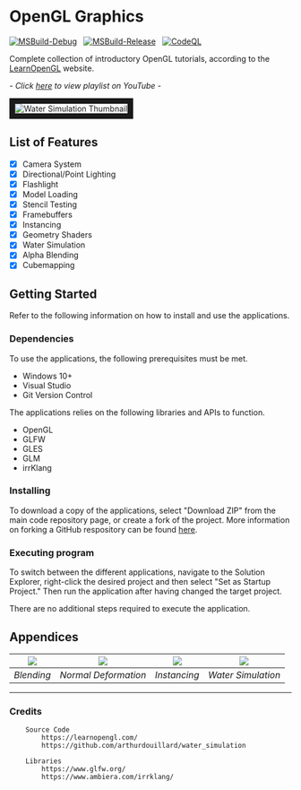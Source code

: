 # OpenGL Graphics

[![MSBuild-Debug](https://github.com/kyle-robinson/opengl-tutorials/actions/workflows/msbuild-debug.yml/badge.svg)](https://github.com/kyle-robinson/opengl-tutorials/actions/workflows/msbuild-debug.yml)
&nbsp;
[![MSBuild-Release](https://github.com/kyle-robinson/opengl-tutorials/actions/workflows/msbuild-release.yml/badge.svg)](https://github.com/kyle-robinson/opengl-tutorials/actions/workflows/msbuild-release.yml)
&nbsp;
[![CodeQL](https://github.com/kyle-robinson/opengl-tutorials/actions/workflows/codeql.yml/badge.svg)](https://github.com/kyle-robinson/opengl-tutorials/actions/workflows/codeql.yml)

Complete collection of introductory OpenGL tutorials, according to the [LearnOpenGL](https://learnopengl.com/) website.

*- Click <a href="https://www.youtube.com/playlist?list=PLn_BYD1M0NFRg2qqDj6GxlQo2NO5_ufG5" target="_blank">here</a> to view playlist on YouTube -*

<img src="https://i.imgur.com/HD5ueVd.jpeg" alt="Water Simulation Thumbnail" border="10" />

## List of Features

- [x] Camera System
- [x] Directional/Point Lighting
- [x] Flashlight
- [x] Model Loading
- [x] Stencil Testing
- [x] Framebuffers
- [x] Instancing
- [x] Geometry Shaders
- [x] Water Simulation
- [x] Alpha Blending
- [x] Cubemapping

## Getting Started

Refer to the following information on how to install and use the applications.

### Dependencies
To use the applications, the following prerequisites must be met.
* Windows 10+
* Visual Studio
* Git Version Control

The applications relies on the following libraries and APIs to function.
* OpenGL
* GLFW
* GLES
* GLM
* irrKlang

### Installing

To download a copy of the applications, select "Download ZIP" from the main code repository page, or create a fork of the project. More information on forking a GitHub respository can be found [here](https://www.youtube.com/watch?v=XTolZqmZq6s).

### Executing program

To switch between the different applications, navigate to the Solution Explorer, right-click the desired project and then select "Set as Startup Project." Then run the application after having changed the target project.

There are no additional steps required to execute the application.

## Appendices

| <img src="https://user-images.githubusercontent.com/39779606/223307213-3b4f81a8-8b32-4151-885c-bfc6e372ab3e.png" /> | <img src="https://user-images.githubusercontent.com/39779606/223306424-f4ca9c38-2e5e-438f-94bf-3dbe66d56cff.png" /> | <img src="https://user-images.githubusercontent.com/39779606/223307420-74630fff-28e1-4f9f-b8f3-8c295d299730.png" /> | <img src="https://user-images.githubusercontent.com/39779606/223306836-817ae835-f83a-4b09-92ea-0b9afed15aad.png" /> |
| :---: | :---: | :---: | :---: |
| *Blending* | *Normal Deformation* | *Instancing* | *Water Simulation* |

<!-- https://user-images.githubusercontent.com/39779606/223306122-949edf76-5fd3-491e-954c-fd9d2e3398bb.png -->
<!-- https://user-images.githubusercontent.com/39779606/223306664-e6da163e-482c-4f69-9598-d0b0ecb561fc.png -->

---

### Credits

        Source Code
            https://learnopengl.com/
            https://github.com/arthurdouillard/water_simulation
                    
        Libraries
            https://www.glfw.org/
            https://www.ambiera.com/irrklang/
